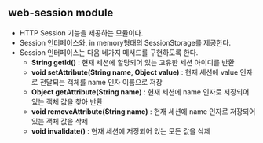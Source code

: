 ## web-session module
- HTTP Session 기능을 제공하는 모듈이다.
- Session 인터페이스와, in memory형태의 SessionStorage를 제공한다.
- Session 인터페이스는 다음 네가지 메서드를 구현하도록 한다.
    - **String getId()** : 현재 세션에 할당되어 있는 고유한 세션 아이디를 반환
    - **void setAttribute(String name, Object value)** : 현재 세션에 value 인자로 전달되는 객체를 name 인자 이름으로 저장
    - **Object getAttribute(String name)** : 현재 세션에 name 인자로 저장되어 있는 객체 값을 찾아 반환
    - **void removeAttribute(String name)** : 현재 세션에 name 인자로 저장되어 있는 객체 값을 삭제
    - **void invalidate()** : 현재 세션에 저장되어 있는 모든 값을 삭제

